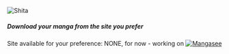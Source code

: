![Shita](https://socialify.git.ci/1Hira0/Shita/image?description=1&font=Rokkitt&issues=1&language=1&name=1&pattern=Diagonal%20Stripes&stargazers=1&theme=Dark)

##### Download your manga from the site you prefer
Site available for your preference: NONE, for now - working on [![Mangasee](https://mangasee123.com/media/favicon.png)](https://mangasee123.com)
